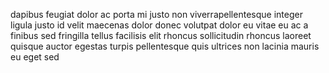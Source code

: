 dapibus feugiat dolor ac porta mi justo non viverrapellentesque integer ligula
justo id velit maecenas dolor donec volutpat dolor eu vitae eu ac a finibus sed
fringilla tellus facilisis elit rhoncus sollicitudin rhoncus laoreet quisque
auctor egestas turpis pellentesque quis ultrices non lacinia mauris eu eget sed